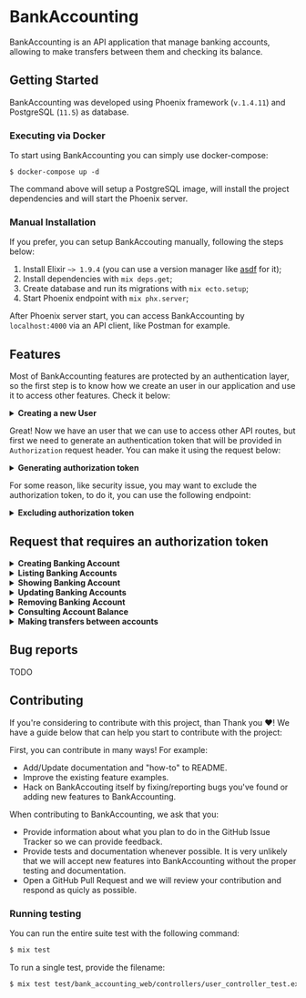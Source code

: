 # BankAccounting

BankAccounting is an API application that manage banking accounts, allowing to make transfers between them and checking its balance.

## Getting Started

BankAccounting was developed using Phoenix framework (`v.1.4.11`) and PostgreSQL (`11.5`) as database.

### Executing via Docker

To start using BankAccounting you can simply use docker-compose:

```shell
$ docker-compose up -d
```

The command above will setup a PostgreSQL image, will install the project dependencies and will start the Phoenix server.

### Manual Installation

If you prefer, you can setup BankAccouting manually, following the steps below:

1. Install Elixir `~> 1.9.4` (you can use a version manager like [asdf](<https://asdf-vm.com/#/core-manage-asdf-vm>) for it);
2. Install dependencies with `mix deps.get`;
3. Create database and run its migrations with `mix ecto.setup`;
4. Start Phoenix endpoint with `mix phx.server`;


After Phoenix server start, you can access BankAccounting by `localhost:4000` via an API client, like Postman for example.

## Features

Most of BankAccounting features are protected by an authentication layer, so the first step is to know how we create an user in our application and use it to access other features. Check it below:

<details>
  <summary><b>Creating a new User</b></summary>

  #### Endpoint
  `POST /api/users`

  #### Request Body
  ```json
  {
      "user": { "email": "tony.stark@avengers.com", "password": "love-you-3-thousand" }
  }
  ```

  #### Response
  `201 CREATED`

  ```json
  {
      "user": { "id": 1, "email": "tony.stark@avengers.com" }
  }
  ```
</details>


Great! Now we have an user that we can use to access other API routes, but first we need to generate an authentication token that will be provided in `Authorization` request header. You can make it using the request below:

<details>
  <summary><b>Generating authorization token</b></summary>

  #### Endpoint
  `POST /api/auth/sign_in`

  #### Request Body
  ```json
  {
      "user": { "email": "tony.stark@avengers.com", "password": "love-you-3-thousand" }
  }
  ```

  #### Response
  `200 OK`

  ```json
  {
      "data": {
          "token": "<TOKEN>"
      }
  }
  ```
</details>

For some reason, like security issue, you may want to exclude the authorization token, to do it, you can use the following endpoint:

<details>
  <summary><b>Excluding authorization token</b></summary>

  #### Endpoint
  `DELETE /api/auth/sign_out`

  #### Request Header
  `Authorization: Bearer <TOKEN>`

  #### Response
  `204 No Content`
</details>


## Request that requires an authorization token

<details>
  <summary><b>Creating Banking Account</b></summary>

  #### Endpoint
  `POST /api/accounts`

  #### Request Header
  `Authorization: Bearer <TOKEN>`

  #### Request Body
  ```json
  {
      "account": { "amount": 100 }
  }
  ```

  #### Response
  ```json
  {
      "account": { "id": 1, "amount": "R$ 100,00" }
  }
  ```
</details>

<details>
  <summary><b>Listing Banking Accounts</b></summary>

  #### Endpoint
  `GET /api/accounts`

  #### Request Header
  `Authorization: Bearer <TOKEN>`

  #### Response
  ```json
  {
      "accounts": [
          { "id": 1, "amount": "R$ 100,00" },
          { "id": 2, "amount": "R$ 500,00" },
          { "id": 2, "amount": "R$ 120,00" }
      ]
  }
  ```
</details>

<details>
  <summary><b>Showing Banking Account</b></summary>

  #### Endpoint
  `GET /api/accounts/:id`

  #### Request Header
  `Authorization: Bearer <TOKEN>`

  #### Response
  ```json
  {
      "account": { "id": 1, "amount": "R$ 100,00" }
  }
  ```
</details>

<details>
  <summary><b>Updating Banking Accounts</b></summary>

  #### Endpoint
  `PUT /api/accounts/:id`

  #### Request Header
  `Authorization: Bearer <TOKEN>`

  ### Request Body
  ```json
  {
    "account": { "amount": 125 }
  }
  ```

  #### Response
  ```json
  {
    "account": { "id": 1, "amount": "R$ 125,00" }
  }
  ```
</details>

<details>
  <summary><b>Removing Banking Account</b></summary>

  #### Endpoint
  `DELETE /api/accounts/:id`

  #### Request Header
  `Authorization: Bearer <TOKEN>`

  #### Response
  `204 NO CONTENT`
</details>

<details>
  <summary><b>Consulting Account Balance</b></summary>

  #### Endpoint
  `GET /api/accounts/:id/balance`

  #### Request Header
  `Authorization: Bearer <TOKEN>`

  #### Response
  `200 OK`

  ```json
  {
    "account_id": 1,
    "amount": "R$ 20,00",
    "transfers": [
      { "id": 1, "amount": "R$ 50,00", "origin_account_id": 1, "destiny_account_id": 2 },
      { "id": 1, "amount": "R$ 50,00", "origin_account_id": 1, "destiny_account_id": 2 },
      { "id": 1, "amount": "R$ 20,00", "origin_account_id": 2, "destiny_account_id": 1 }
    ]
  }
  ```
</details>

<details>
  <summary><b>Making transfers between accounts</b></summary>

  #### Endpoint
  `POST /api/transfers`

  #### Request Header
  `Authorization: Bearer <TOKEN>`

  #### Request Body
  ```json
  {
    "source_account_id": 1, "destiny_account_id": 2, "amount": 29.90
  }
  ```

  #### Response
  `201 CREATED`

  ```json
  { "status": "transferred" }
  ```
</details>


## Bug reports
TODO

## Contributing

If you're considering to contribute with this project, than Thank you :heart:! We have a guide below that can help you
start to contribute with the project:

First, you can contribute in many ways! For example:

- Add/Update documentation and "how-to" to README.
- Improve the existing feature examples.
- Hack on BankAccouting itself by fixing/reporting bugs you've found or adding new features to BankAccounting.

When contributing to BankAccounting, we ask that you:

- Provide information about what you plan to do in the GitHub Issue Tracker so we can provide feedback.
- Provide tests and documentation whenever possible. It is very unlikely that we will accept new features into BankAccounting
without the proper testing and documentation.
- Open a GitHub Pull Request and we will review your contribution and respond as quicly as possible.

### Running testing

You can run the entire suite test with the following command:

```bash
$ mix test
```

To run a single test, provide the filename:

```bash
$ mix test test/bank_accounting_web/controllers/user_controller_test.exs
```
